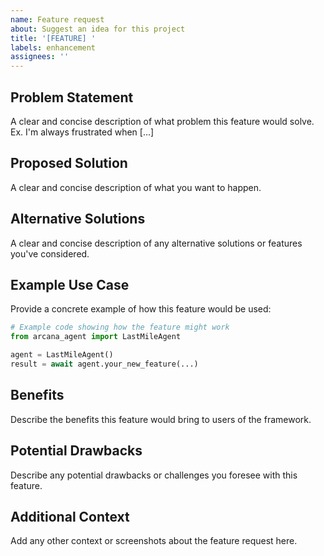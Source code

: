 ```yaml
---
name: Feature request
about: Suggest an idea for this project
title: '[FEATURE] '
labels: enhancement
assignees: ''
---
```


## Problem Statement
A clear and concise description of what problem this feature would solve. Ex. I'm always frustrated when [...]

## Proposed Solution
A clear and concise description of what you want to happen.

## Alternative Solutions
A clear and concise description of any alternative solutions or features you've considered.

## Example Use Case
Provide a concrete example of how this feature would be used:

```python
# Example code showing how the feature might work
from arcana_agent import LastMileAgent

agent = LastMileAgent()
result = await agent.your_new_feature(...)
```

## Benefits
Describe the benefits this feature would bring to users of the framework.

## Potential Drawbacks
Describe any potential drawbacks or challenges you foresee with this feature.

## Additional Context
Add any other context or screenshots about the feature request here.
